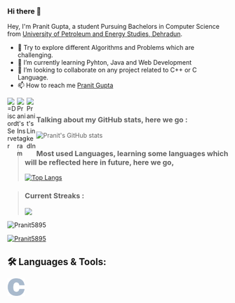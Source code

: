 ### Hi there 👋

Hey, I'm Pranit Gupta, a student Pursuing Bachelors in Computer Science from [University of Petroleum and Energy Studies, Dehradun](https://www.upes.ac.in/).<br>

- 🔭 Try to explore different Algorithms and Problems which are challenging. 
- 🌱 I’m currently learning Pyhton, Java and Web Development 
- 👯 I’m looking to collaborate on any project related to C++ or C Language. 
- 📫 How to reach me [Pranit Gupta](https://www.linkedin.com/in/pranit-gupta-803233190/)<br>
<a href="https://discord.gg/jWK7Vnk%22%3E">
  <img align="left" alt="=Discord Server" width="22px" src="https://cdn.jsdelivr.net/npm/simple-icons@v3/icons/discord.svg" />
</a>
<a href="https://www.instagram.com/pranit0401/%22%3E">
  <img align="left" alt="Pranit's Instagram" width="22px" src="https://cdn.jsdelivr.net/npm/simple-icons@v3/icons/instagram.svg" />
</a>
<a href="https://www.linkedin.com/in/pranit-gupta-803233190/%22%3E">
  <img align="left" alt="Pranit's LinkedIn" width="22px" src="https://cdn.jsdelivr.net/npm/simple-icons@v3/icons/linkedin.svg" />
</a><br>

><h3 align="left">Talking about my GitHub stats, here we go : </h3>
>
>![Pranit's GitHub stats](https://github-readme-stats.vercel.app/api?username=Pranit5895&theme=midnight-purple&show_icons=true) 

><h3 align="left">Most used Languages, learning some languages which will be reflected here in future, here we go, </h3>
>
>[![Top Langs](https://github-readme-stats.vercel.app/api/top-langs/?username=Pranit5895&theme=midnight-purple&layout=compact)](https://github.com/Pranit5895/github-readme-stats)

><h3 align="left">Current Streaks : </h3>
>
><p><img align="center" src="https://github-readme-streak-stats.herokuapp.com/?user=Pranit5895&theme=midnight-purple" /></p>


<p align="left"> <img src="https://komarev.com/ghpvc/?username=Pranit5895&label=Profile%20views&color=0e75b6&style=flat" alt="Pranit5895" /> </p>
<p align="left"> <a href="https://github.com/ryo-ma/github-profile-trophy"><img src="https://github-profile-trophy.vercel.app/?username=Pranit5895" alt="Pranit5895" /></a> </p>

## 🛠️ **Languages & Tools:**

<p align="left"> <a href="https://www.cprogramming.com/" target="_blank"> <img src="https://raw.githubusercontent.com/devicons/devicon/master/icons/c/c-original.svg" alt="c" width="40" height="40"/> </a>

